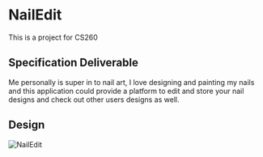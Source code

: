 # NailEdit
This is a project for CS260
## Specification Deliverable
Me personally is super in to nail art, I love designing and painting my nails and this application could provide a platform to edit and store your nail designs and check out other users designs as well. 
## Design
![NailEdit](https://github.com/LylahL/startup/assets/144963899/087377ac-0d71-45d5-b248-c8461075b707)
